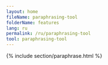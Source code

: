 ```yaml
---
layout: home
fileName: paraphrasing-tool
folderName: features
lang: ru
permalink: /ru/paraphrasing-tool
tool: paraphrasing-tool
---
```

{% include section/paraphrase.html %}
